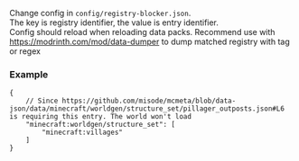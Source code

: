 Change config in `config/registry-blocker.json`.   
The key is registry identifier, the value is entry identifier.  
Config should reload when reloading data packs.
Recommend use with https://modrinth.com/mod/data-dumper to dump matched registry with tag or regex

### Example
```json5
{
    // Since https://github.com/misode/mcmeta/blob/data-json/data/minecraft/worldgen/structure_set/pillager_outposts.json#L6 is requiring this entry. The world won't load
    "minecraft:worldgen/structure_set": [
        "minecraft:villages"
    ]
}
```
